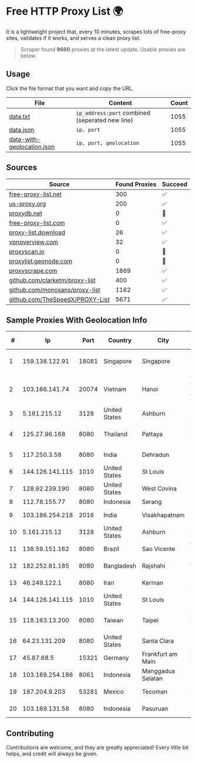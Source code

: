 
# Free HTTP Proxy List 🌍

It is a lightweight project that, every 10 minutes, scrapes lots of free-proxy sites, validates if it works, and serves a clean proxy list.


> Scraper found **9660** proxies at the latest update. Usable proxies are below.

## Usage

Click the file format that you want and copy the URL.


|File|Content|Count|
|----|-------|-----|
|[data.txt](https://raw.githubusercontent.com/themiralay/Proxy-List-World/master/data.txt)|`ip_address:port` combined (seperated new line)|1055|
|[data.json](https://raw.githubusercontent.com/themiralay/Proxy-List-World/master/data.json)|`ip, port`|1055|
|[data-with-geolocation.json](https://raw.githubusercontent.com/themiralay/Proxy-List-World/master/data-with-geolocation.json)|`ip, port, geolocation`|1055|

## Sources

|Source|Found Proxies|Succeed|
|------|-------------|-------|
|[free-proxy-list.net](https://free-proxy-list.net)|300|✅|
|[us-proxy.org](https://www.us-proxy.org)|200|✅|
|[proxydb.net](http://proxydb.net)|0|🚫|
|[free-proxy-list.com](https://free-proxy-list.com/?page=&port=&type%5B%5D=http&type%5B%5D=https&up_time=0&search=Search)|0|✅|
|[proxy-list.download](https://www.proxy-list.download/HTTP)|26|✅|
|[vpnoverview.com](https://vpnoverview.com/privacy/anonymous-browsing/free-proxy-servers)|32|✅|
|[proxyscan.io](https://www.proxyscan.io)|0|🚫|
|[proxylist.geonode.com](https://proxylist.geonode.com/api/proxy-list?limit=300&page=1&sort_by=lastChecked&sort_type=desc&protocols=http,https)|0|🚫|
|[proxyscrape.com](https://api.proxyscrape.com/v2/?request=displayproxies&protocol=http&timeout=10000&country=all&ssl=all&anonymity=all)|1869|✅|
|[github.com/clarketm/proxy-list](https://raw.githubusercontent.com/clarketm/proxy-list/master/proxy-list-raw.txt)|400|✅|
|[github.com/monosans/proxy-list](https://raw.githubusercontent.com/monosans/proxy-list/main/proxies/http.txt)|1162|✅|
|[github.com/TheSpeedX/PROXY-List](https://raw.githubusercontent.com/TheSpeedX/PROXY-List/master/http.txt)|5671|✅|


## Sample Proxies With Geolocation Info

|#|Ip|Port|Country|City|Internet Service Provider|
|-|--|----|-------|----|-------------------------|
|1|159.138.122.91|18081|Singapore|Singapore|Huawei International Pte. LTD|
|2|103.166.141.74|20074|Vietnam|Hanoi|Viet NAM Cloud Technology Joint Stock Company|
|3|5.161.215.12|3128|United States|Ashburn|Hetzner Online GmbH|
|4|125.27.96.168|8080|Thailand|Pattaya|TOT Public Company Limited|
|5|117.250.3.58|8080|India|Dehradun|Bharat Sanchar Nigam Ltd|
|6|144.126.141.115|1010|United States|St Louis|Nubes, LLC|
|7|128.92.239.190|8080|United States|West Covina|Spectrum|
|8|112.78.155.77|8080|Indonesia|Serang|BIZNET|
|9|103.186.254.218|2016|India|Visakhapatnam|Pioneer Elabs Ltd.|
|10|5.161.215.12|3128|United States|Ashburn|Hetzner Online GmbH|
|11|138.59.151.162|8080|Brazil|Sao Vicente|Wireless Comm Services LTDA|
|12|182.252.81.185|8080|Bangladesh|Rajshahi|Agni Systems Limited|
|13|46.249.122.1|8080|Iran|Kerman|Didehban Net Company|
|14|144.126.141.115|1010|United States|St Louis|Nubes, LLC|
|15|118.163.13.200|8080|Taiwan|Taipei|Chunghwa Telecom Co., Ltd.|
|16|64.23.131.209|8080|United States|Santa Clara|DigitalOcean, LLC|
|17|45.87.68.5|15321|Germany|Frankfurt am Main|Cogent Communications|
|18|103.169.254.186|8061|Indonesia|Manggadua Selatan|PT Master Star Network|
|19|187.204.9.203|53281|Mexico|Tecoman|Uninet S.A. de C.V.|
|20|103.169.131.58|8080|Indonesia|Pasuruan|PT Lancar Artha Media Data|



## Contributing

Contributions are welcome, and they are greatly appreciated! Every
little bit helps, and credit will always be given.

